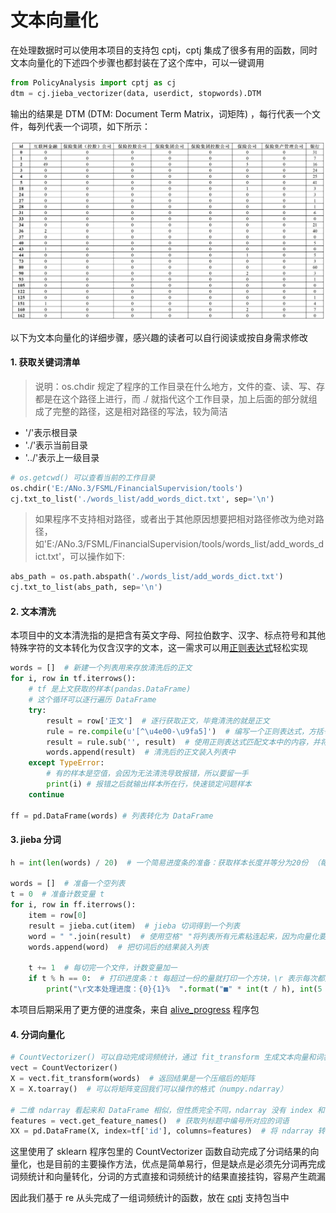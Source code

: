 # 文本向量化<!-- {docsify-ignore} -->

在处理数据时可以使用本项目的支持包 cptj，cptj 集成了很多有用的函数，同时文本向量化的下述四个步骤也都封装在了这个库中，可以一键调用

```python
from PolicyAnalysis import cptj as cj
dtm = cj.jieba_vectorizer(data, userdict, stopwords).DTM
```
输出的结果是 DTM (DTM: Document Term Matrix，词矩阵) ，每行代表一个文件，每列代表一个词项，如下所示：

![DTM示例](DTM示例.jpg)

以下为文本向量化的详细步骤，感兴趣的读者可以自行阅读或按自身需求修改

#### 1. 获取关键词清单

> 说明：os.chdir 规定了程序的工作目录在什么地方，文件的查、读、写、存都是在这个路径上进行，而 ./ 就指代这个工作目录，加上后面的部分就组成了完整的路径，这是相对路径的写法，较为简洁
- '/'表示根目录
- './'表示当前目录
- '../'表示上一级目录

```python
# os.getcwd() 可以查看当前的工作目录
os.chdir('E:/ANo.3/FSML/FinancialSupervision/tools')
cj.txt_to_list('./words_list/add_words_dict.txt', sep='\n')
```

> 如果程序不支持相对路径，或者出于其他原因想要把相对路径修改为绝对路径，如'E:/ANo.3/FSML/FinancialSupervision/tools/words_list/add_words_dict.txt'，可以操作如下:

```python
abs_path = os.path.abspath('./words_list/add_words_dict.txt')
cj.txt_to_list(abs_path, sep='\n')
```

#### 2. 文本清洗

本项目中的文本清洗指的是把含有英文字母、阿拉伯数字、汉字、标点符号和其他特殊字符的文本转化为仅含汉字的文本，这一需求可以用[正则表达式](https://www.runoob.com/regexp/regexp-syntax.html)轻松实现

```python
words = []  # 新建一个列表用来存放清洗后的正文
for i, row in tf.iterrows():
    # tf 是上文获取的样本(pandas.DataFrame)
    # 这个循环可以逐行遍历 DataFrame
    try:
        result = row['正文']  # 逐行获取正文，毕竟清洗的就是正文
        rule = re.compile(u'[^\u4e00-\u9fa5]')  # 编写一个正则表达式，方括号中'^'表示'非'，'\u4e00-\u9fa5'表示所有汉字，合起来就表示汉字之外所有的其他字符
        result = rule.sub('', result)  # 使用正则表达式匹配文本中的内容，并将被匹配到的内容替换为空字符串 ''
        words.append(result)  # 清洗后的正文装入列表中
    except TypeError:  
        # 有的样本是空值，会因为无法清洗导致报错，所以要留一手
        print(i) # 报错之后就输出样本所在行，快速锁定问题样本
    continue

ff = pd.DataFrame(words) # 列表转化为 DataFrame
```

#### 3. jieba 分词

```python
h = int(len(words) / 20)  # 一个简易进度条的准备：获取样本长度并等分为20份 （每份为 5% ）

words = []  # 准备一个空列表
t = 0  # 准备计数变量 t
for i, row in ff.iterrows():
    item = row[0]
    result = jieba.cut(item)  # jieba 切词得到一个列表
    word = " ".join(result)  # 使用空格" "将列表所有元素粘连起来，因为向量化要用到的 sklearn.CountVectorizer() 要求词与词之间以空格作为分隔,如 "互联网金融服务" > "互联网 金融 服务"
    words.append(word)  # 把切词后的结果装入列表

    t += 1  # 每切完一个文件，计数变量加一
    if t % h == 0:  # 打印进度条：t 每超过一份的量就打印一个方块，\r 表示每次都是从头打印，end = '' 表示不换行
        print("\r文本处理进度：{0}{1}%  ".format("■" * int(t / h), int(5 * t / h)), end='')
```

本项目后期采用了更方便的进度条，来自 [alive_progress](https://github.com/rsalmei/alive-progress) 程序包

#### 4. 分词向量化

```python
# CountVectorizer() 可以自动完成词频统计，通过 fit_transform 生成文本向量和词袋库
vect = CountVectorizer()
X = vect.fit_transform(words)  # 返回结果是一个压缩后的矩阵
X = X.toarray()  # 可以将矩阵变回我们可以操作的格式（numpy.ndarray）

# 二维 ndarray 看起来和 DataFrame 相似，但性质完全不同，ndarray 没有 index 和 column
features = vect.get_feature_names()  # 获取列标题中编号所对应的词语
XX = pd.DataFrame(X, index=tf['id'], columns=features)  # 将 ndarray 转换为 pandas.DataFrame ，更换 index 和 columns
```

这里使用了 sklearn 程序包里的 CountVectorizer 函数自动完成了分词结果的向量化，也是目前的主要操作方法，优点是简单易行，但是缺点是必须先分词再完成词频统计和向量转化，分词的方式直接和词频统计的结果直接挂钩，容易产生疏漏

因此我们基于 re 从头完成了一组词频统计的函数，放在 [cptj](支持包cptj.md) 支持包当中


